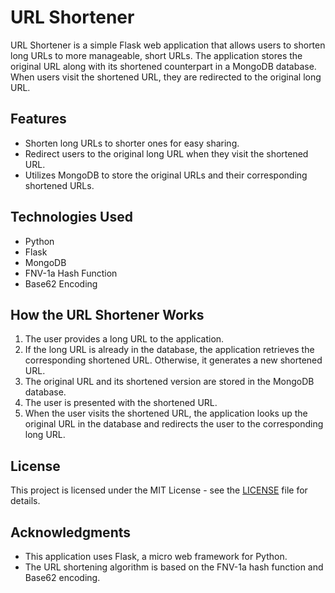 # URL Shortener

URL Shortener is a simple Flask web application that allows users to shorten long URLs to more manageable, short URLs. The application stores the original URL along with its shortened counterpart in a MongoDB database. When users visit the shortened URL, they are redirected to the original long URL.

## Features

- Shorten long URLs to shorter ones for easy sharing.
- Redirect users to the original long URL when they visit the shortened URL.
- Utilizes MongoDB to store the original URLs and their corresponding shortened URLs.

## Technologies Used

- Python
- Flask
- MongoDB
- FNV-1a Hash Function
- Base62 Encoding



## How the URL Shortener Works

1. The user provides a long URL to the application.
2. If the long URL is already in the database, the application retrieves the corresponding shortened URL. Otherwise, it generates a new shortened URL.
3. The original URL and its shortened version are stored in the MongoDB database.
4. The user is presented with the shortened URL.
5. When the user visits the shortened URL, the application looks up the original URL in the database and redirects the user to the corresponding long URL.

## License

This project is licensed under the MIT License - see the [LICENSE](LICENSE) file for details.

## Acknowledgments

- This application uses Flask, a micro web framework for Python.
- The URL shortening algorithm is based on the FNV-1a hash function and Base62 encoding.
